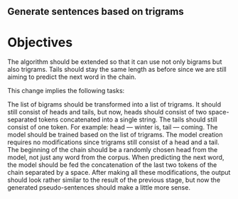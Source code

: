 ## Generate sentences based on trigrams

# Objectives
The algorithm should be extended so that it can use not only bigrams but also trigrams. Tails should stay the same length as before since we are still aiming to predict the next word in the chain.

This change implies the following tasks:

The list of bigrams should be transformed into a list of trigrams. It should still consist of heads and tails, but now, heads should consist of two space-separated tokens concatenated into a single string. The tails should still consist of one token. For example: head — winter is, tail — coming.
The model should be trained based on the list of trigrams. The model creation requires no modifications since trigrams still consist of a head and a tail.
The beginning of the chain should be a randomly chosen head from the model, not just any word from the corpus.
When predicting the next word, the model should be fed the concatenation of the last two tokens of the chain separated by a space.
After making all these modifications, the output should look rather similar to the result of the previous stage, but now the generated pseudo-sentences should make a little more sense.
